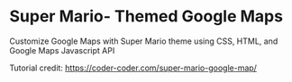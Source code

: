 # Super Mario- Themed Google Maps
Customize Google Maps with Super Mario theme using CSS, HTML, and Google Maps Javascript API

Tutorial credit: https://coder-coder.com/super-mario-google-map/

